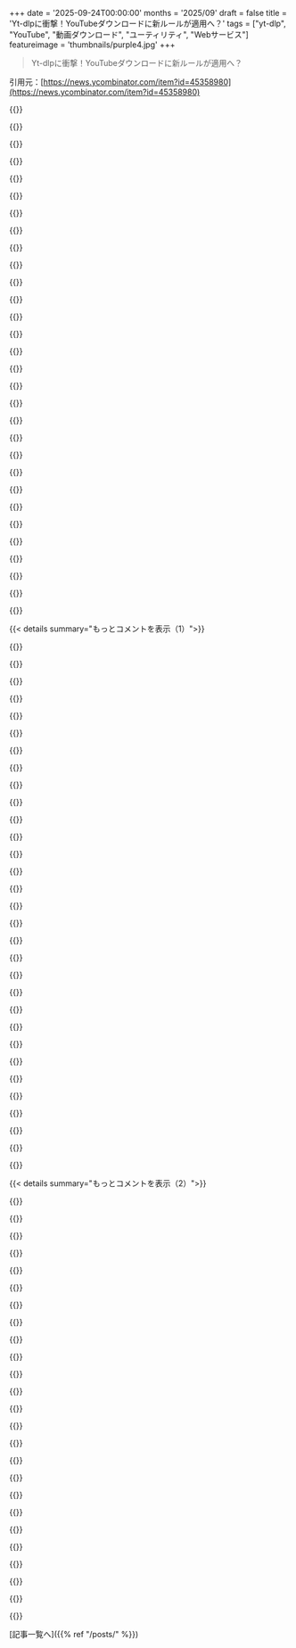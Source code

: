+++
date = '2025-09-24T00:00:00'
months = '2025/09'
draft = false
title = 'Yt-dlpに衝撃！YouTubeダウンロードに新ルールが適用へ？'
tags = ["yt-dlp", "YouTube", "動画ダウンロード", "ユーティリティ", "Webサービス"]
featureimage = 'thumbnails/purple4.jpg'
+++

> Yt-dlpに衝撃！YouTubeダウンロードに新ルールが適用へ？

引用元：[https://news.ycombinator.com/item?id=45358980](https://news.ycombinator.com/item?id=45358980)




{{<matomeQuote body="俺、YouTube Premiumの有料会員なんだけど、先週末電車の中で観ようと思ってダウンロードしようとしたら、iPadのアプリが“ダウンロードを待っています…”でフリーズしちゃったんだ。iPhoneでも同じ。再起動してもダメ。1時間くらい格闘して諦めたよ。結局yt-dlpで動画をダウンロードして、USB-Cフラッシュドライブに移して観たんだ。家族は広告なしを気に入ってるからまだ解約できないけど、“Premiumは世帯外の人間と共有できません”っていうポリシーが出たら、速攻で解約するつもり。" userName="piyuv" createdAt="2025/09/24 12:58:07" color="#ff33a1">}}




{{<matomeQuote body="俺もPremium会員なんだけど、iPadアプリの同じ問題でマジで苦労してるよ。幼児のためにいくつか番組をダウンロードしておこうとするんだけど、ダウンロード機能が一発で動いた試しがないんだ。ついに頭にきて、50ドルでSamsung Galaxy Tab A7をebayで買って、LineageOSを導入した。これで1TBのsdcardに好きなメディアをいくらでも入れられるようになったよ。5年前のハードウェアでもVLCアプリで動画は全然問題なく再生できる。おまけに、F-Droidストアから入れた代替YouTubeクライアントのNewPipeが、公式クライアントよりもダウンロードがはるかに安定してるって発見したんだ。yt-dlpでsdcardに動画を入れようと思ってたんだけど、もうそれすら必要ないくらいだ。" userName="beala" createdAt="2025/09/24 13:33:13" color="#785bff">}}




{{<matomeQuote body="俺もYouTube Premiumにお金払ってるけど、スマートフォンではReVancedを使って自動翻訳を無効にしてるよ。公式アプリでこれが設定できないなんて、マジでイカれてるだろ。" userName="femtozer" createdAt="2025/09/24 13:22:26" color="">}}




{{<matomeQuote body="きっとプロダクトマネージャーが、これをプロモーションプロジェクトとして提案できるようになったら直るんだろうな。" userName="piyuv" createdAt="2025/09/24 13:26:08" color="">}}




{{<matomeQuote body="俺の”友達”とカレンダーが複数のカレンダーからインポートされて祝日が重複するのにイライラするって話をしてたんだけど、”これが解決したらどんな価値があるの？”って聞かれたんだ。戸惑って、イベントが隠れて読めなくなるって言ったら、彼は金銭的な価値を意味してるって明確にしてきたんだ。俺たち二人ともプログラマーだから、1行の正規表現で済む話だって知ってるのにさ。こんな奴、大手のテック企業で上の立場にいるのを何人も知ってるよ。なんで全部のユーザー体験がこんなにクソで、なんで全てのソフトウェアがこんなにひどく書かれてるのか、バカでも分かるだろ。誰も実際の製品なんて気にしてないみたいだし、製品は株、顧客は株主だって訂正されるだけなんだ。俺たち、やっちまったな…" userName="godelski" createdAt="2025/09/24 17:11:18" color="#ff5c5c">}}




{{<matomeQuote body="なんでBrave browserとそのプレイリスト機能でオフラインダウンロードを使わないんだ？" userName="cactusplant7374" createdAt="2025/09/24 13:14:23" color="">}}




{{<matomeQuote body="NewPipeはマジで最高だね。もしGoogleがこういうアプリの署名を止めるようなことがあったら、俺はLinux phoneに乗り換えることにするよ。" userName="bigyabai" createdAt="2025/09/24 17:16:41" color="">}}




{{<matomeQuote body="ここにいるスタートアップ経営者たちに提案があるよ。二つのライフスタイル福利厚生を追加すべきだね。<br>1. 無制限のYouTube Premium<br>2. 無制限のドリンク代（コーヒー、お茶、スムージー、何でも）<br>この二つを失うことによる心理的な喪失感って、5%の昇給よりも大きいだろうな。" userName="gjsman-1000" createdAt="2025/09/24 14:37:17" color="#38d3d3">}}




{{<matomeQuote body="自動吹き替え機能、マジでイカれてるよ。数日前にそれに気づいたんだけど、ほとんどのクリエイターがそれを有効にしないこと、そしてYouTubeが設定でデフォルトで無効にできるようにすること（今は視聴中に毎回設定が必要）を願ってる。俺はスペイン語圏の国にいるけど、英語の動画は英語で観たいんだ。自動生成字幕はOKだけど、オリジナル音声が聞きたいんだよ！" userName="the_af" createdAt="2025/09/24 13:53:05" color="#ff5733">}}




{{<matomeQuote body="iOSのa-shellでyt-dlpを使って、VLCでファイルを再生してるよ。" userName="aeyes" createdAt="2025/09/24 15:56:58" color="#38d3d3">}}




{{<matomeQuote body="Chromiumじゃないブラウザを使って、Googleがインターネットを支配するのを防ごうよ！ブラウザの競争はまだ必要だし、Googleに主導権を握らせちゃだめだ。FirefoxやSafariもそこまで悪くないよ。だから、少なくとも非技術系の家族や友達には、これらのブラウザとアドブロッカーを入れてあげて！" userName="godelski" createdAt="2025/09/24 17:23:33" color="#ff33a1">}}




{{<matomeQuote body="Firefoxは衰退中で、Braveがすぐ追い抜くよ。Braveは標準で広告をブロックしてくれるのが大きな強みだね。将来的にはインターネットの資金調達に新しいモデルが出てくるかもしれないけど、FirefoxやSafariが広告業界をディスラプトするとは思えないな。<br>https://data.firefox.com/dashboard/user-activity<br>https://brave.com/transparency/" userName="cactusplant7374" createdAt="2025/09/24 17:54:53" color="#38d3d3">}}




{{<matomeQuote body="個人的には、ブラウザ拡張機能も入れられないようなスタートアップ社員は雇いたくないね。笑" userName="whatshisface" createdAt="2025/09/24 14:39:38" color="">}}




{{<matomeQuote body="ReVancedとか、他にも代替アプリはあるよ。YouTubeがログインなしでコンテンツを公開してる限り、どんなブラウザやソフトでアクセスしても完全に合法的で倫理的でしょ。広告攻めと機能改悪のせいで、YouTube Premiumの支払いをやめて、無料の広告ブロック環境にしたんだ。もしサードパーティアプリをブロックして完全にロックダウンするなら、スマホ自体を捨てるかも。" userName="observationist" createdAt="2025/09/24 15:21:14" color="#ff5c5c">}}




{{<matomeQuote body="うーん。もし年間サブスクリプションが$100なら、これを修正する価値は$100だよね。もし無料なら、1年間のプロファイルの価値ってどれくらいなんだろう？ユーザーの維持は大切なことだよ。" userName="indymike" createdAt="2025/09/24 18:25:16" color="">}}




{{<matomeQuote body="CarPlayで使えるマップアプリが出たら、すぐにLinux Phoneに乗り換えるわ。" userName="cranberryturkey" createdAt="2025/09/24 17:58:27" color="">}}




{{<matomeQuote body="YouTube Premiumのダウンロード機能がどれだけひどいか、いつもびっくりするんだ。動画は数秒で100%バッファされるのに、ダウンロードボタンを押すと無限に止まるんだよ。なんで？データはもうデバイスにあるのに。" userName="paxys" createdAt="2025/09/24 15:47:57" color="#45d325">}}




{{<matomeQuote body="iOS版VLCのダメさは解決してないね。何年も前からiOSにPiPサポートがあるのに、まだ対応してないし…。" userName="stirlo" createdAt="2025/09/24 18:39:22" color="">}}




{{<matomeQuote body="GoogleがAndroidでアプリの自由な実行を制限したり、リモートアテステーションを推進したりしてるのは、ユーザーから金を搾り取るためなんだ。将来は真っ暗だよ。" userName="heavyset_go" createdAt="2025/09/25 02:43:06" color="#785bff">}}




{{<matomeQuote body="GoogleのToS違反に対する対応はマジで怖い。YouTubeの著作権侵害でGoogleアカウント全体が消されたりして、異議申し立てもできないんだぜ。" userName="mschuster91" createdAt="2025/09/24 15:30:26" color="#45d325">}}




{{<matomeQuote body="YouTubeアプリって全体的に変だよな。再生速度のオプションがめちゃくちゃだったり、ダウンロード動画の再生が不安定だったり、キャスト機能が遅すぎたり、ShortsをTVにキャストできなかったりするんだ。<br>ダウンロードも勝手に消えたり再認証を求められたりして、意味ないし。アプリが複雑になりすぎて開発チームが手に負えないか、AIコードが多くてテスト不足なのかな。" userName="jerf" createdAt="2025/09/24 16:01:58" color="">}}




{{<matomeQuote body="全然ポイントわかってないよ。問題は、もしみんながChrome/Chromiumみたいな単一ブラウザを使ったら、Googleがインターネットを支配しちゃうってこと。Googleは信用できない。<br>BraveもChromiumベースだからGoogleに依存してるし、Googleが自社サービスを優遇するのは有名だよね。プライバシーが気になるなら、FirefoxベースのMullvad Browser https://mullvad.net/en/browser を使うべきだよ。" userName="godelski" createdAt="2025/09/24 18:55:30" color="#ff5c5c">}}




{{<matomeQuote body="”signing”ってどういう意味？Androidのアプリ署名は開発者が自分のキーでやるか、F-Droidみたいなリポジトリがビルドする場合にやるんだよ。" userName="extraduder_ire" createdAt="2025/09/25 02:23:09" color="">}}




{{<matomeQuote body="ソフトウェアの使い心地をフィードバックする人がみんなプログラマーなわけないじゃん？「PRs accepted」なんて偉そうに言っても誰も得しないよ。機能の要望を出すのは、それが求められてることを開発者に伝える良い方法なんだから。" userName="amatecha" createdAt="2025/09/24 23:13:39" color="#38d3d3">}}




{{<matomeQuote body="あー、そうだね。じゃあ子供のiPadにブラウザの拡張機能を入れることにするよ。" userName="posterguy" createdAt="2025/09/24 16:03:40" color="">}}




{{<matomeQuote body="余談だけど、TIDALアプリはマジでクソだよ。ダウンロードが失敗すると途中で止まるし、オフラインで使うためのダウンロードなのにネットなしだとログイン求められて音楽にアクセスできない。年間90万ドルも使うTOCの連中がやった仕事とは思えないね。解約しないのはパスワードリセットが面倒だから。" userName="moralestapia" createdAt="2025/09/24 15:44:35" color="#ff33a1">}}




{{<matomeQuote body="だからGoogleアカウントは重要なことには使わないんだよ。2014年にGmailをやめたし、みんなにもマジでそうするよう勧めるね。いつ「ハンマー」が落ちるかマジでわからないから。" userName="realusername" createdAt="2025/09/24 15:39:00" color="#45d325">}}




{{<matomeQuote body="「プログラマーなら、たった1行の正規表現の話だってわかるよね」って？<br>大手テックのプログラマーとしては、そんな単純なことなんてまずないよ。たった1行の正規表現じゃカバーできない小さなエッジケースが、特にカレンダーから何か消したりする時には、大規模な問題になる可能性があるんだ。" userName="yacthing" createdAt="2025/09/24 22:13:33" color="#38d3d3">}}




{{<matomeQuote body="状況が変わったな。GoogleがAppleみたいにGatekeeper的な署名チェックをAndroidに導入するって。承認されたデベロッパーのアプリしか動かせないようにするんだろ。MicrosoftもWindows Defenderで似たことやってるし。私たちが持ってるハードウェアで好きなアプリを動かすのに、巨大企業の許可が必要な時代になったってことだ。" userName="heavyset_go" createdAt="2025/09/25 02:48:10" color="#ff5c5c">}}




{{<matomeQuote body="あの数字って結局でっち上げなんだから、なんでエンジニアが気にするんだろ？<br>エンジニアはエンジニアリングの問題に集中すべきだよ。金の数字はエンジニアリングマネージャーに任せとけ。<br>市場を独占してる製品は品質なんて気にしなくていいし、ユーザーが良い製品と悪い製品を見分けられなきゃLemon Marketsになるだけだ。" userName="godelski" createdAt="2025/09/24 19:10:21" color="#ff5c5c">}}




{{< details summary="もっとコメントを表示（1）">}}

{{<matomeQuote body="この“JavaScript interpreter”に注ぎ込まれたエンジニアリングの努力には本当に頭が下がるよ。<br>https://github.com/yt-dlp/yt-dlp/blob/2025.09.23/yt_dlp/jsin..." userName="est" createdAt="2025/09/24 13:01:32" color="">}}




{{<matomeQuote body="これは、今回の発表で僕にとって一番重要なことだったな。<br>yt-dlpがもうここまでやってたなんて知らなかったよ。マジで尊敬する！" userName="sirbranedamuj" createdAt="2025/09/24 14:22:49" color="">}}




{{<matomeQuote body="彼らが解決しようとしてた問題には、これが完璧だったんだね。<br>余計なオーバーヘッドを増やさないために、ここまでやったのは本当にクールだよ。" userName="Aurornis" createdAt="2025/09/24 15:21:32" color="">}}




{{<matomeQuote body="それってJavaScriptのサブセットなんだ。<br>Hacker Newsの議論はここにあるよ。<br>https://news.ycombinator.com/item?id=32794081" userName="XnoiVeX" createdAt="2025/09/24 15:06:29" color="">}}




{{<matomeQuote body="この説明って、昔見たプログラミング言語戦争の抜粋を思い出すな。<br>C言語がPascalより優れてるって言われたのは、プリプロセッサマクロをたくさん使えば、どんなPascalプログラムでもCでコンパイルできるから、って話だったんだ。ひどくて面白い例も色々あったよな。" userName="extraduder_ire" createdAt="2025/09/25 02:35:34" color="">}}




{{<matomeQuote body="これすごいな！<br>現代では昔ながらだけど、効果的なアプローチだよね。<br>ブラウザを埋め込むんじゃないかって心配してたんだ。" userName="ASalazarMX" createdAt="2025/09/24 19:37:08" color="">}}




{{<matomeQuote body="ちょっとコードを見てみたら、PythonのChainMapを見つけたんだ。" userName="codedokode" createdAt="2025/09/24 15:01:01" color="">}}




{{<matomeQuote body="これ、俺の使い方だとめっちゃ便利じゃん。AIエージェントのコンテキストをフォークしたいときとか、辞書のツリーをいじるより全然楽だわ。" userName="ddtaylor" createdAt="2025/09/24 16:39:36" color="#45d325">}}




{{<matomeQuote body="へー、これクールじゃん。前に自分で似たようなの作ったけど、たぶんクソで壊れてたんだよな。次からはもう作らなくて済むわ！" userName="bjackman" createdAt="2025/09/25 10:46:10" color="">}}




{{<matomeQuote body="俺、携帯で見てるんだけどさ、これオブジェクトと算術だけ扱う実際のJavaScriptインタープリタって感じじゃん。ここまで作ってるの、マジすごいわ。" userName="LordShredda" createdAt="2025/09/24 13:29:03" color="">}}




{{<matomeQuote body="へぇ、これJavaScriptをどれくらい解釈できるのか気になるな。1000行以下ってことはさ、コンパイラの入門コースに使えるんじゃね？" userName="supriyo-biswas" createdAt="2025/09/24 13:18:30" color="#ff33a1">}}




{{<matomeQuote body="いや、無理でしょ。入門コースならレクサーとかパーサー、ASTみたいな概念を教えるべきで、文字列いじるのとは違うだろ。ほら、コードの431行目から433行目とか見ろよ：「`if expr.startswith(’new ’):`<br>`obj = expr[4:]`<br>`if obj.startswith(’Date(’):`」って書いてあるし。" userName="kccqzy" createdAt="2025/09/24 15:10:27" color="#ff5733">}}




{{<matomeQuote body="David BeazleyがPythonでWASMインタープリタを1時間で作ったっていう有名なプレゼンがあるぜ。あれはマジおすすめ。" userName="Too" createdAt="2025/09/24 16:28:34" color="#785bff">}}




{{<matomeQuote body="バイトコードインタープリタってさ、実際のレクサーとかパーサーに比べると、マジでシンプルだよな。" userName="bangaladore" createdAt="2025/09/24 17:34:01" color="">}}




{{<matomeQuote body="あれ？俺、てっきりあいつらブラウザエンジン全体動かしてるんだと思ってたわ。" userName="jokoon" createdAt="2025/09/24 16:30:32" color="">}}




{{<matomeQuote body="まあ、いつかそれ要求されるようになるだろ。YouTubeは「レガシー」アプリのためにこういうのまだ許可してるけど、少しずつ潰してきてるじゃん。古いゲーム機からYouTube見れないとかね。認証なしで動画コンテンツを抜き出すような publicly known methodは、今後狙われるだろうな。" userName="ddtaylor" createdAt="2025/09/24 16:38:36" color="#ff5733">}}




{{<matomeQuote body="へっ、これ結構クールじゃん。" userName="stevage" createdAt="2025/09/24 13:15:12" color="">}}




{{<matomeQuote body="いつか別のプロジェクトになるんじゃない？今はドキュメントが足りないけど、テストはちゃんとあるのは良いね！" userName="jollyllama" createdAt="2025/09/24 14:16:47" color="">}}




{{<matomeQuote body="『いつか別のプロジェクトになる』って？今回の記事はyt-dlpからDenoに移行する話なんだから、それはないでしょ。" userName="CaptainOfCoit" createdAt="2025/09/24 14:40:22" color="">}}




{{<matomeQuote body="なるほど、そういうことだったんだ。何が置き換えられるのか、これでやっと理解できたよ、ありがとう！" userName="jollyllama" createdAt="2025/09/24 17:17:47" color="">}}




{{<matomeQuote body="発表の主旨はyt-dlpを完全にやめるってことだけど、この『interpreter』はめちゃくちゃなハックだね。任意のJSなんて解釈できないし、newはDateオブジェクトにしか使われてない。引数推測も正規表現頼みだし。" userName="zahlman" createdAt="2025/09/24 15:33:04" color="#45d325">}}




{{<matomeQuote body="僕は30年以上メディアを溜め込んでるんだけど、妻は僕の『自宅Netflix』に広告がないのが気に入ってたよ。まさかストリーミング企業がこんなに失敗するとは思わなかったな。<br>最近、家族や友人からJellyfinへのアクセスや、同じようなセットアップの依頼が増えたんだ。YouTubeコンテンツもJellyfinに追加して、チャンネルごとにこのyt-dlpコマンドでダウンロードしてるけど、H264じゃないから再エンコードしてるんだ。AV1形式の動画はまだスマートTVで再生できないから困るね。<br>yt-dlp ”$CHANNEL_URL” \<br>      --download-archive ”downloaded.txt” \<br>      --playlist-end 10 \<br>      --match-filters ”live_status = ’not_live’ & webpage_url!*=’/shorts/’ & original_url!*=’/shorts/’” \<br>      -f ”bv*[height＜=720]+ba/b[height＜=720]” \<br>      --merge-output-format mp4 \<br>      -o ”%(upload_date＞%Y-%m-%d)s - %(title)s.%(ext)s”" userName="ddtaylor" createdAt="2025/09/24 16:33:59" color="#ff33a1">}}




{{<matomeQuote body="僕の妻が有料プランなのに広告が出たり、番組がプロバイダー間を移動したりすることにうんざりしたから、Plexサーバーを立ててStreamFabで番組をリッピングし始めたんだ。彼女みたいな技術者じゃない人が解決策を探しに来た時、簡単に使える『ただ動く』ものを提供できるようにしたいね。" userName="int_19h" createdAt="2025/09/25 04:27:30" color="#ff33a1">}}




{{<matomeQuote body="最初はシンプルなスクリプトだったけど、今はytdltt [1] を使って、Telegramボットで母親がYouTubeのオーディオブックをダウンロードできるようにしたんだ。Jellyfinでアクセスできるようにディレクトリに整理してて、彼女はもう3年で1.2TB分も集めたよ！<br>1: https://github.com/entropie/ytdltt" userName="entropie" createdAt="2025/09/24 16:38:31" color="#ff33a1">}}




{{<matomeQuote body="『H264コンテンツをダウンロードしてくれなくて、再エンコードしてる』って？僕もyt-dlpのドキュメントで苦労したよ。これがうまくいってるコマンドだよ。<br>yt-dlp -f ”bestvideo[width＜800][vcodec~=’^(avc|h264)ʼ]+bestaudio[acodec~=’^((mp|aa))ʼ]”" userName="axiolite" createdAt="2025/09/24 18:17:30" color="#785bff">}}




{{<matomeQuote body="https://github.com/meeb/tubesync をチェックしてみて！" userName="ticoombs" createdAt="2025/09/24 22:32:44" color="">}}




{{<matomeQuote body="posixファイルシステム以外にもS3互換の出力先に対応する予定はある？例えばYouTubeチャンネルをBackblaze B2バケットやMinioに同期したいんだけど。" userName="toomuchtodo" createdAt="2025/09/25 05:04:14" color="#ff5733">}}




{{<matomeQuote body="今のところ予定はないね。GitHubでissueを開いてくれたら、実装する価値があるか検討するよ。" userName="meeb" createdAt="2025/09/25 08:03:39" color="">}}




{{<matomeQuote body="h264を取得するには新しいプリセット機能を使うといいよ:-t mp4。メインチャンネルURLじゃなくて/videos URLを実行すれば、マッチフィルターをスキップできる。720pが欲しいなら-S res:720を使ってね。" userName="werid" createdAt="2025/09/24 21:07:13" color="#ff5c5c">}}




{{<matomeQuote body="最近Pinchflat [1]を見つけたんだ。’arrっぽいWeb代替ツールみたいで、自分にはすごく役立ってる。ダウンロードしたい動画をプレイリストに追加するだけで、それをPinchflatが拾ってくれるんだ。内部ではyt-dlpを使ってるよ。<br>URL: https://github.com/kieraneglin/pinchflat" userName="herzzolf" createdAt="2025/09/24 20:02:57" color="#ff5733">}}

{{</details>}}




{{< details summary="もっとコメントを表示（2）">}}

{{<matomeQuote body="ここでytccについても触れておくね。特におすすめってわけじゃないけど、誰かにとっては役立つかも。<br>URL: https://pypi.org/project/ytcc/" userName="a96" createdAt="2025/09/26 07:29:50" color="">}}




{{<matomeQuote body="「yt-dlp -f ’bestvideo*[ext=mp4]+bestaudio[ext=m4a]/best[ext=mp4]/best’ -S vcodec:h264 -other_options …」って試した？これでまだちゃんとしたh264が取得できてるよ（うちのRaspberry PI 3もちゃんとしたコーデックしか受け付けないんだ…あのぐにゃぐにゃした新しい時代のコーデックはなしね。 ;））。" userName="binaryturtle" createdAt="2025/09/24 17:41:52" color="#785bff">}}




{{<matomeQuote body="「h264コンテンツをダウンロードしたいのにうまくいかない」って話だけど、[vcodec^=avc1]が抜けてるんじゃない？" userName="rasz" createdAt="2025/09/24 18:10:17" color="#ff5733">}}




{{<matomeQuote body="ログインやボット認証を避けるためにCookieを設定する必要ある？YouTube動画をダウンロードするためにVPNを使ってる？" userName="getcrunk" createdAt="2025/09/24 21:52:32" color="">}}




{{<matomeQuote body="Webからデータを取得するだけの時代は終わりつつあるね。今では全てが何千行もの難読化されたJavaScriptコードを実行するフルブラウザを必要とする。サイトがキャッシュできる1kbのJSONをくれる代わりに、今はフルブラウザスタックを起動して、100リクエストで10MBを送信してるんだ。これじゃ解析やセキュリティプロファイルもめちゃくちゃで、誰も得しないね。やった！" userName="wraptile" createdAt="2025/09/24 13:30:37" color="">}}




{{<matomeQuote body="Accelerateの意味を知ってる？僕は彼らにやりすぎてもらいたいね。BigTechがこの件で狂ってくれることを望む。壊れたシステムとくだらないもの。だって、それが何かを良くする唯一の方法だから。" userName="SV_BubbleTime" createdAt="2025/09/24 14:37:39" color="">}}




{{<matomeQuote body="ウェブサイトがめっちゃ複雑になってるけど、AIやLLMが情報抽出を可能にしたんだ。そのうちLLMはCAPTCHAも突破できるようになるし、そうなったら”アナログホール”は永遠に開いちゃうかもね。AIはカメラやマイクで人間より理解できるようになるって話だよ。" userName="xnx" createdAt="2025/09/24 18:50:21" color="#38d3d3">}}




{{<matomeQuote body="加速主義ってさ、欠陥だらけの理論だよな。みんな「状況は最悪、崩壊あるのみ、そしたら俺の考えが正しいってわかる」って言うけど、そんなわけないって。崩壊を早めようと状況を悪くしても、うまくいかないし、意味ないって。大きな変化は少しずつ起こるもんだよ。" userName="jdiff" createdAt="2025/09/24 15:29:33" color="">}}




{{<matomeQuote body="1kbのJSONのために何MBものJavaScriptをダウンロードする現状は変だよね。俺らはただ10-20kbのHTMLとCSS、画像、そしてビデオファイル直ダウンロードで十分なんだよ。何かを売りつけたいわけじゃないなら、シンプルが一番ってこと。" userName="daemin" createdAt="2025/09/24 15:54:13" color="">}}




{{<matomeQuote body="JavaScriptでビデオ配信するのは、難読化以外だと可変ビットレートのためなんだ。HLSは特定のデバイスは対応してるけど、ブラウザは違うみたい。https://github.com/video-dev/hls.js/<br>ビデオホスティングとモデレーションは金かかるから、競合が少ないのも納得だよな。" userName="pjc50" createdAt="2025/09/24 16:08:16" color="#38d3d3">}}




{{<matomeQuote body="LLMがサイトにアクセスするのは問題じゃない。問題は、LLM学習のためにサーバー帯域を食い潰すスクレイピングボットなんだ。それはDoS攻撃みたいなもんだよ。LLMはCAPTCHAを解いても、データをキャッシュするくらいで、クローラーみたいに大量のデータを吸い上げるインセンティブはないからね。" userName="goku12" createdAt="2025/09/24 20:00:06" color="#ff5733">}}




{{<matomeQuote body="「多くない」って言ってるけど、実質ゼロなんだよ。Vimeoだって”enshittification”会社に売られちゃいそうだしね。競争相手なんていないんだよ。" userName="Zopieux" createdAt="2025/09/24 16:15:00" color="">}}




{{<matomeQuote body="歴史を見るとさ、物事は良くなったり悪くなったりを繰り返してるんだよな。悪い時期が来たなら、なんでそれを早く終わらせようとしないんだ？って思うわけ。" userName="hnfong" createdAt="2025/09/24 16:59:25" color="">}}




{{<matomeQuote body="「ゼロ」って言うけどさ、Rumble、Odysee、Dailymotion、Twitch、Facebook Watchとかあるじゃん。YouTubeみたいな動画サイトのリストは、このURLにも載ってるぞ: https://ideaexplainers.com/video-sites-like-youtube/" userName="axiolite" createdAt="2025/09/24 18:35:53" color="#ff5733">}}




{{<matomeQuote body="未来のウェブは、全てのアクセスが実IDと紐付けられるようになるんじゃないかな。サービスがボットだと検知したら、そのIDごとブロックされるようになるだろうね。" userName="Gigachad" createdAt="2025/09/25 00:22:59" color="">}}




{{<matomeQuote body="yt-dlpみたいな小規模スクレイピングは、実は今でも超簡単だよ。ヘッドレスFirefoxとmitmproxyを使えば、1～2時間でスクリプト書けるし、低頻度ならCloudflareも引っかからない。CAPTCHAも自分でやればOK。この前、有料コミックをアーカイブするのにこれでやったんだ。めちゃ便利！" userName="mrsilencedogood" createdAt="2025/09/24 20:56:07" color="#38d3d3">}}




{{<matomeQuote body="スクレイピングってLLMが登場する前から普通にあったし、企業間の競争とかスパイ活動のためにも使われてきたんだ。だから、LLMの学習がスクレイピングを急増させるとは思えないな。LLMを開発できる企業なんて限られてるし、彼らが持ってるデータを延々と再スクレイピングする意味もないでしょ。" userName="TeMPOraL" createdAt="2025/09/24 23:05:12" color="">}}




{{<matomeQuote body="ウェブからデータを取り放題の時代は終わりだ。インターネット全体をダウンロードして、ゴミを生産するAIの燃料にして地球温暖化を加速させ、ネットを時代遅れにしようとする企みのおかげだよ。インターネットの未来は暗いね。オープンさはもう期待できない。Paywall、認証、CAPTCHAが常識になる。" userName="pmdr" createdAt="2025/09/24 15:28:24" color="#ff5c5c">}}




{{<matomeQuote body="データが簡単に取れる時代は終わらないよ！PeerTubeみたいな動画プラットフォームとか、BitTorrentみたいな大規模ファイル共有の仕組みがあるじゃん。最初はちょっと不便かもしれないけど、BitTorrentとかはもうかなりいい感じになってるって信じてるよ。" userName="einpoklum" createdAt="2025/09/24 16:48:35" color="">}}




{{<matomeQuote body="「yt-dlpみたいな小規模スクレイピングが簡単になった」なんて全然違う！2000年代からやってるけど、昔はcurlやSeleniumで余裕だったのに、今はPlaywrightとか「undetectable」なツール使っても超複雑で金もかかるんだ。ヘッドレスブラウザなんて自動化してるってすぐバレるし、フィンガープリンティングもあるからね。" userName="wraptile" createdAt="2025/09/25 04:24:52" color="#ff5733">}}




{{<matomeQuote body="「持ってるコンテンツを再スクレイピングしない」って言うのは静的なコンテンツの話でしょ。フォーラムみたいに常に新しいコンテンツが生まれる場所では、それが価値だから、やっぱり再スクレイピングが必要になるんだよ。" userName="int_19h" createdAt="2025/09/25 04:30:41" color="">}}




{{<matomeQuote body="ログイン必須のサイトが増えるのはわかるけど、サイト側はどうやって人間とbotを見分けるつもりなんだ？CAPTCHAはもう古いし、ARC AGIを毎回使うのも面倒でしょ。" userName="xnx" createdAt="2025/09/25 01:04:09" color="">}}




{{<matomeQuote body="いい方に考えれば、少量のどうでもいいデータをスクレイピングして、ちゃんとしたAPIを提供する会社がこれからたくさん生まれるチャンスだね。幸い、もう多くのウェブサイトのコンテンツはスクレイピングする価値もないから、そのうち大した問題じゃなくなるかも。" userName="nananana9" createdAt="2025/09/24 15:17:54" color="">}}




{{<matomeQuote body="どれくらいのクリエイターにPeerTubeやBitTorrentでコンテンツを共有してってお願いした？彼らはなんて言った？あと、それどうやって収益化するの？" userName="dotancohen" createdAt="2025/09/24 18:39:51" color="">}}

{{</details>}}



[記事一覧へ]({{% ref "/posts/" %}})
